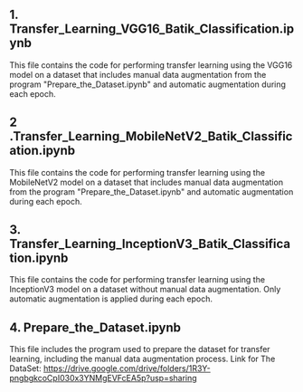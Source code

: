 ## 1. Transfer_Learning_VGG16_Batik_Classification.ipynb
This file contains the code for performing transfer learning using the VGG16 model on a dataset that includes manual data augmentation from the program "Prepare_the_Dataset.ipynb" and automatic augmentation during each epoch.

## 2 .Transfer_Learning_MobileNetV2_Batik_Classification.ipynb
This file contains the code for performing transfer learning using the MobileNetV2 model on a dataset that includes manual data augmentation from the program "Prepare_the_Dataset.ipynb" and automatic augmentation during each epoch.

## 3. Transfer_Learning_InceptionV3_Batik_Classification.ipynb
This file contains the code for performing transfer learning using the InceptionV3 model on a dataset without manual data augmentation. Only automatic augmentation is applied during each epoch.

## 4. Prepare_the_Dataset.ipynb
This file includes the program used to prepare the dataset for transfer learning, including the manual data augmentation process.
Link for The DataSet: https://drive.google.com/drive/folders/1R3Y-pngbgkcoCpI030x3YNMgEVFcEA5p?usp=sharing
